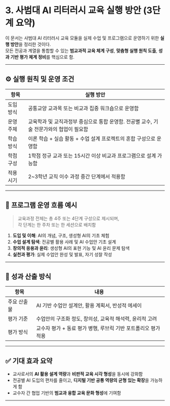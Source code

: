 # 3. 사범대 AI 리터러시 교육 실행 방안 (3단계 요약)

이 문서는 사범대 AI 리터러시 교육 모듈을 실제 수업 및 프로그램으로 운영하기 위한 **실행 방안**을 정리한 것이다.  
모든 전공과 계열을 통합할 수 있는 **범교과적 교육 체계 구성**, **맞춤형 실행 원칙 도출**, **성과 기반 평가 체계 정비**를 핵심으로 함.

---

## ⚙️ 실행 원칙 및 운영 조건

| 항목 | 실행 방안 |
|------|-----------|
| 도입 방식 | 공통교양 교과목 또는 비교과 집중 워크숍으로 운영함 |
| 운영 주체 | 교육학과 및 교직과정부 중심으로 통합 운영함. 전공별 교수, 기술 전문가와의 협업이 필요함 |
| 학습 방식 | 이론 학습 + 실습 활동 + 수업 설계 프로젝트의 혼합 구성으로 운영함 |
| 학점 구성 | 1학점 정규 교과 또는 15시간 이상 비교과 프로그램으로 설계 가능함 |
| 적용 시기 | 2~3학년 교직 이수 과정 중간 단계에서 적용함 |

---

## 🧩 프로그램 운영 흐름 예시

> 교육과정 전체는 총 4주 또는 4단계 구성으로 제시되며,  
> 각 단계는 한 주차 또는 한 세션으로 배치함

1. **도입 및 이해**: AI의 개념, 구조, 생성형 AI의 기초 체험  
2. **수업 설계 탐색**: 전공별 활용 사례 및 AI 수업안 기초 설계  
3. **창의적 응용과 윤리**: 생성형 AI의 표현 기능 및 AI 윤리 문제 탐색  
4. **실천과 평가**: 실제 수업안 완성 및 발표, 자기 성찰 작성

---

## 📝 성과 산출 방식

| 항목 | 내용 |
|------|------|
| 주요 산출물 | AI 기반 수업안 설계안, 활용 계획서, 반성적 에세이 |
| 평가 기준 | 수업안의 구조화 정도, 창의성, 교육적 해석력, 윤리적 고려 |
| 평가 방식 | 교수자 평가 + 동료 평가 병행, 루브릭 기반 포트폴리오 평가 적용 |

---

## ✅ 기대 효과 요약

- 교사로서의 **AI 활용 설계 역량**과 **비판적 교육 시각 형성**을 동시에 강화함  
- 전공별 AI 도입의 편차를 줄이고, **디지털 기반 공통 역량의 균형 있는 확장**을 가능하게 함  
- 교수자 간 협업 기반의 **범교과 융합 교육 문화 형성**에 기여함

---

